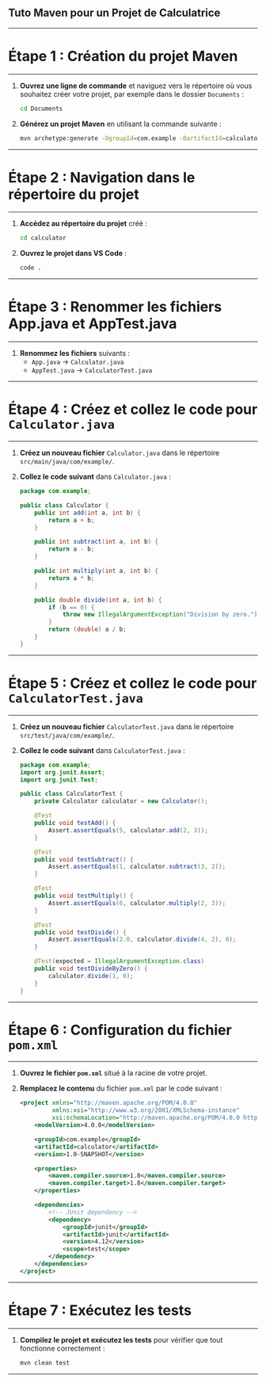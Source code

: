 

## Tuto Maven pour un Projet de Calculatrice


---

# Étape 1 : Création du projet Maven

---


1. **Ouvrez une ligne de commande** et naviguez vers le répertoire où vous souhaitez créer votre projet, par exemple dans le dossier `Documents` :
   ```bash
   cd Documents
   ```

2. **Générez un projet Maven** en utilisant la commande suivante :
   ```bash
   mvn archetype:generate -DgroupId=com.example -DartifactId=calculator -DarchetypeArtifactId=maven-archetype-quickstart -DinteractiveMode=false
   ```

---

# Étape 2 : Navigation dans le répertoire du projet

---

1. **Accédez au répertoire du projet** créé :
   ```bash
   cd calculator
   ```

2. **Ouvrez le projet dans VS Code** :
   ```bash
   code .
   ```

---

# Étape 3 : Renommer les fichiers App.java et AppTest.java

---

1. **Renommez les fichiers** suivants :
   - `App.java` → `Calculator.java`
   - `AppTest.java` → `CalculatorTest.java`


---
# Étape 4 : Créez et collez le code pour `Calculator.java`
---

1. **Créez un nouveau fichier** `Calculator.java` dans le répertoire `src/main/java/com/example/`.
2. **Collez le code suivant** dans `Calculator.java` :

   ```java
   package com.example;

   public class Calculator {
       public int add(int a, int b) {
           return a + b;
       }

       public int subtract(int a, int b) {
           return a - b;
       }

       public int multiply(int a, int b) {
           return a * b;
       }

       public double divide(int a, int b) {
           if (b == 0) {
               throw new IllegalArgumentException("Division by zero.");
           }
           return (double) a / b;
       }
   }
   ```


---

# Étape 5 : Créez et collez le code pour `CalculatorTest.java`

---

1. **Créez un nouveau fichier** `CalculatorTest.java` dans le répertoire `src/test/java/com/example/`.
2. **Collez le code suivant** dans `CalculatorTest.java` :

   ```java
   package com.example;
   import org.junit.Assert;
   import org.junit.Test;

   public class CalculatorTest {
       private Calculator calculator = new Calculator();

       @Test
       public void testAdd() {
           Assert.assertEquals(5, calculator.add(2, 3));
       }

       @Test
       public void testSubtract() {
           Assert.assertEquals(1, calculator.subtract(3, 2));
       }

       @Test
       public void testMultiply() {
           Assert.assertEquals(6, calculator.multiply(2, 3));
       }

       @Test
       public void testDivide() {
           Assert.assertEquals(2.0, calculator.divide(4, 2), 0);
       }

       @Test(expected = IllegalArgumentException.class)
       public void testDivideByZero() {
           calculator.divide(1, 0);
       }
   }
   ```

---

# Étape 6 : Configuration du fichier `pom.xml`

---

1. **Ouvrez le fichier `pom.xml`** situé à la racine de votre projet.
2. **Remplacez le contenu** du fichier `pom.xml` par le code suivant :

   ```xml
   <project xmlns="http://maven.apache.org/POM/4.0.0"
            xmlns:xsi="http://www.w3.org/2001/XMLSchema-instance"
            xsi:schemaLocation="http://maven.apache.org/POM/4.0.0 http://maven.apache.org/xsd/maven-4.0.0.xsd">
       <modelVersion>4.0.0</modelVersion>

       <groupId>com.example</groupId>
       <artifactId>calculator</artifactId>
       <version>1.0-SNAPSHOT</version>

       <properties>
           <maven.compiler.source>1.8</maven.compiler.source>
           <maven.compiler.target>1.8</maven.compiler.target>
       </properties>

       <dependencies>
           <!-- JUnit dependency -->
           <dependency>
               <groupId>junit</groupId>
               <artifactId>junit</artifactId>
               <version>4.12</version>
               <scope>test</scope>
           </dependency>
       </dependencies>
   </project>
   ```

---

# Étape 7 : Exécutez les tests

---

1. **Compilez le projet et exécutez les tests** pour vérifier que tout fonctionne correctement :
   ```bash
   mvn clean test
   ```

---
